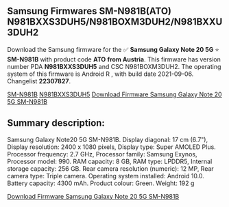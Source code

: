 <h2>Samsung Firmwares SM-N981B(ATO) N981BXXS3DUH5/N981BOXM3DUH2/N981BXXU3DUH2</h2>
Download the Samsung firmware for the ✅ <strong>Samsung Galaxy Note 20 5G </strong> ⭐ <strong>SM-N981B</strong> with product code <strong>ATO</strong> <strong> from Austria</strong>. This firmware has version number PDA <strong>N981BXXS3DUH5</strong> and CSC N981BOXM3DUH2. The operating system of this firmware is Android R , with build date 2021-09-06. Changelist <strong>22307827</strong>.


[SM-N981B](https://samfirm.shop/samsung/model/SM-N981B)
[N981BXXS3DUH5](https://samfirm.shop/samsung/pda/N981BXXS3DUH5)
[Download Firmware Samsung Galaxy Note 20 5G SM-N981B](https://samfirm.shop/samsung/firmware/453012)
<h2>Summary description:</h2>
<p>Samsung Galaxy Note20 5G SM-N981B. Display diagonal: 17 cm (6.7"), Display resolution: 2400 x 1080 pixels, Display type: Super AMOLED Plus. Processor frequency: 2.7 GHz, Processor family: Samsung Exynos, Processor model: 990. RAM capacity: 8 GB, RAM type: LPDDR5, Internal storage capacity: 256 GB. Rear camera resolution (numeric): 12 MP, Rear camera type: Triple camera. Operating system installed: Android 10.0. Battery capacity: 4300 mAh. Product colour: Green. Weight: 192 g</p>


[Download Firmware Samsung Galaxy Note 20 5G SM-N981B](https://samfirm.shop/samsung/firmware/453012)
